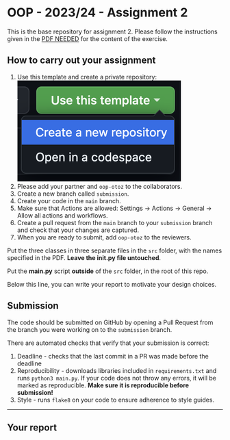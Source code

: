# OOP - 2023/24 - Assignment 2

This is the base repository for assignment 2.
Please follow the instructions given in the [PDF NEEDED]() for the content of the exercise.

## How to carry out your assignment

1. Use this template and create a private repository:
   ![](use_template.png)
2. Please add your partner and `oop-otoz` to the collaborators.
3. Create a new branch called `submission`.
4. Create your code in the `main` branch.
5. Make sure that Actions are allowed: Settings -> Actions -> General -> Allow all actions and workflows.
6. Create a pull request from the `main` branch to your `submission` branch and check that your changes are captured.
7. When you are ready to submit, add `oop-otoz` to the reviewers.

Put the three classes in three separate files in the `src` folder, with the names specified in the PDF.
**Leave the **init**.py file untouched**.

Put the **main.py** script **outside** of the `src` folder, in the root of this repo.

Below this line, you can write your report to motivate your design choices.

## Submission

The code should be submitted on GitHub by opening a Pull Request from the branch you were working on to the `submission` branch.

There are automated checks that verify that your submission is correct:

1. Deadline - checks that the last commit in a PR was made before the deadline
2. Reproducibility - downloads libraries included in `requirements.txt` and runs `python3 main.py`. If your code does not throw any errors, it will be marked as reproducible. **Make sure it is reproducible before submission!**
3. Style - runs `flake8` on your code to ensure adherence to style guides.

---

## Your report

